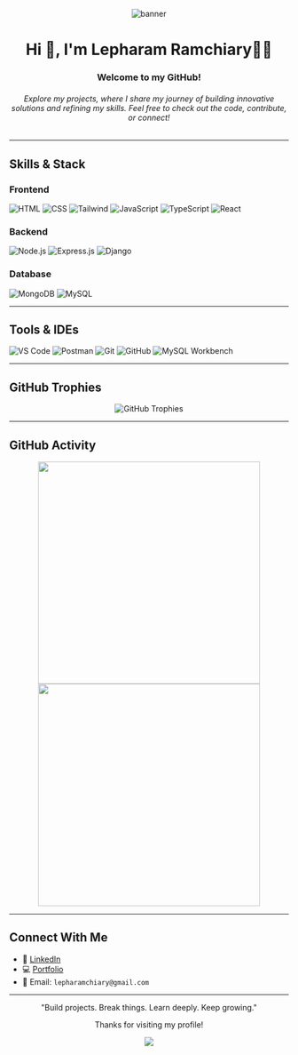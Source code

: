 <p align="center">
  <img src="https://capsule-render.vercel.app/api?type=waving&color=0f172a&height=200&section=header&text=Lepharam%20Ramchiary&fontSize=40&fontColor=ffffff&animation=fadeIn" alt="banner" />
</p>

<h1 align="center">Hi 👋, I'm Lepharam Ramchiary👨‍💻</h1>
<h3 align="center"> Welcome to my GitHub!</h3>
<h6 align="center">Explore my projects, where I share my journey of building innovative solutions and refining my skills. Feel free to check out the code, contribute, or connect!</h6>

---
## Skills & Stack

### Frontend
![HTML](https://img.shields.io/badge/HTML5-E34F26?style=flat&logo=html5&logoColor=white)
![CSS](https://img.shields.io/badge/CSS3-1572B6?style=flat&logo=css3&logoColor=white)
![Tailwind](https://img.shields.io/badge/Tailwind_CSS-38B2AC?style=flat&logo=tailwind-css&logoColor=white)
![JavaScript](https://img.shields.io/badge/JavaScript-F7DF1E?style=flat&logo=javascript&logoColor=black)
![TypeScript](https://img.shields.io/badge/TypeScript-3178C6?style=flat&logo=typescript&logoColor=white)
![React](https://img.shields.io/badge/React-20232A?style=flat&logo=react&logoColor=61DAFB)

### Backend
![Node.js](https://img.shields.io/badge/Node.js-339933?style=flat&logo=node.js&logoColor=white)
![Express.js](https://img.shields.io/badge/Express.js-000000?style=flat&logo=express&logoColor=white)
![Django](https://img.shields.io/badge/Django-092E20?style=flat&logo=django&logoColor=white)

### Database
![MongoDB](https://img.shields.io/badge/MongoDB-47A248?style=flat&logo=mongodb&logoColor=white)
![MySQL](https://img.shields.io/badge/MySQL-4479A1?style=flat&logo=mysql&logoColor=white)

---

## Tools & IDEs

![VS Code](https://img.shields.io/badge/VS_Code-007ACC?style=flat&logo=visual-studio-code&logoColor=white)
![Postman](https://img.shields.io/badge/Postman-FF6C37?style=flat&logo=postman&logoColor=white)
![Git](https://img.shields.io/badge/Git-F05032?style=flat&logo=git&logoColor=white)
![GitHub](https://img.shields.io/badge/GitHub-181717?style=flat&logo=github&logoColor=white)
![MySQL Workbench](https://img.shields.io/badge/MySQL_Workbench-00758F?style=flat&logo=mysql&logoColor=white)

---

## GitHub Trophies

<p align="center">
  <img src="https://github-profile-trophy.vercel.app/?username=LepharamRamchiary&theme=tokyonight&no-bg=true&no-frame=true" alt="GitHub Trophies" />
</p>

---
## GitHub Activity

<p align="center">
  <img src="https://github-readme-stats.vercel.app/api?username=LepharamRamchiary&show_icons=true&theme=tokyonight&hide_border=true" width="400"/>
  <img src="https://streak-stats.demolab.com/?user=LepharamRamchiary&theme=tokyonight&hide_border=true" width="400"/>
</p>

---

## Connect With Me

- 💼 [LinkedIn](https://www.linkedin.com/in/lepharam-ramchiary-576282215)  
- 💻 [Portfolio](https://profile-ruby-eight.vercel.app)  
- 📧 Email: `lepharamchiary@gmail.com`

---

<p align="center">
  "Build projects. Break things. Learn deeply. Keep growing."  
</p>

<p align="center">
  Thanks for visiting my profile!
</p>

<p align="center">
  <img src="https://capsule-render.vercel.app/api?type=waving&color=0f172a&height=100&section=footer"/>
</p>
